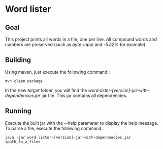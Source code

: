 # Word lister

## Goal

This project prints all words in a file, one per line.
All compound words and numbers are preserved (such as _byte-input_ and _-5.52%_ for example).

## Building

Using maven, just execute the following command :
```
mvn clean package
```

In the new _target_ folder, you will find the _word-lister-[version]-jar-with-dependencies.jar_ jar file. This jar contains all dependencies.

## Running

Execute the built jar with the _--help_ parameter to display the help message.
To parse a file, execute the following command :
```
java -jar word-lister-[version]-jar-with-dependencies.jar <path_to_a_file>
```